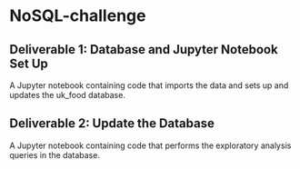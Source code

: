 # NoSQL-challenge

## Deliverable 1: Database and Jupyter Notebook Set Up

A Jupyter notebook containing code that imports the data and sets up and updates the uk_food database.


## Deliverable 2: Update the Database

 A Jupyter notebook containing code that performs the exploratory analysis queries in the database.
